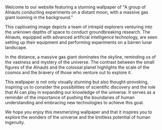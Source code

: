 <!--
Write me content for website with wallpaper "A group of AInauts conducting experiments on a distant moon, with a massive gas giant looming in the background."
-->

<!--font:Poppins-->

Welcome to our website featuring a stunning wallpaper of "A group of AInauts conducting experiments on a distant moon, with a massive gas giant looming in the background." 

This captivating image depicts a team of intrepid explorers venturing into the unknown depths of space to conduct groundbreaking research. The AInauts, equipped with advanced artificial intelligence technology, are seen setting up their equipment and performing experiments on a barren lunar landscape.

In the distance, a massive gas giant dominates the skyline, reminding us of the vastness and mystery of the universe. The contrast between the small figures of the AInauts and the colossal planet highlights the scale of the cosmos and the bravery of those who venture out to explore it.

This wallpaper is not only visually stunning but also thought-provoking, inspiring us to consider the possibilities of scientific discovery and the role that AI can play in expanding our knowledge of the universe. It serves as a reminder of the importance of pushing the boundaries of human understanding and embracing new technologies to achieve this goal.

We hope you enjoy this mesmerizing wallpaper and that it inspires you to explore the wonders of the universe and the limitless potential of human ingenuity.
